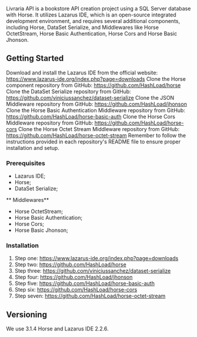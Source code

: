 Livraria API is a bookstore API creation project using a SQL Server database with Horse. It utilizes Lazarus IDE, which is an open-source integrated development environment, and requires several additional components, including Horse, DataSet Serialize, and Middlewares like Horse OctetStream, Horse Basic Authentication, Horse Cors and Horse Basic Jhonson.

## Getting Started

Download and install the Lazarus IDE from the official website: https://www.lazarus-ide.org/index.php?page=downloads
Clone the Horse component repository from GitHub: https://github.com/HashLoad/horse
Clone the DataSet Serialize repository from GitHub: https://github.com/viniciussanchez/dataset-serialize
Clone the JSON Middleware repository from GitHub: https://github.com/HashLoad/jhonson
Clone the Horse Basic Authentication Middleware repository from GitHub: https://github.com/HashLoad/horse-basic-auth
Clone the Horse Cors Middleware repository from GitHub: https://github.com/HashLoad/horse-cors
Clone the Horse Octet Stream Middleware repository from GitHub: https://github.com/HashLoad/horse-octet-stream
Remember to follow the instructions provided in each repository's README file to ensure proper installation and setup.

### Prerequisites

- Lazarus IDE;
- Horse;
- DataSet Serialize;

** Middlewares**

- Horse OctetStream;
- Horse Basic Authentication;
- Horse Cors;
- Horse Basic Jhonson;



### Installation

1. Step one: https://www.lazarus-ide.org/index.php?page=downloads
2. Step two: https://github.com/HashLoad/horse
3. Step three: https://github.com/viniciussanchez/dataset-serialize
4. Step four: https://github.com/HashLoad/jhonson
5. Step five: https://github.com/HashLoad/horse-basic-auth
6. Step six: https://github.com/HashLoad/horse-cors
7. Step seven: https://github.com/HashLoad/horse-octet-stream


## Versioning

We use 3.1.4 Horse and Lazarus IDE 2.2.6. 




